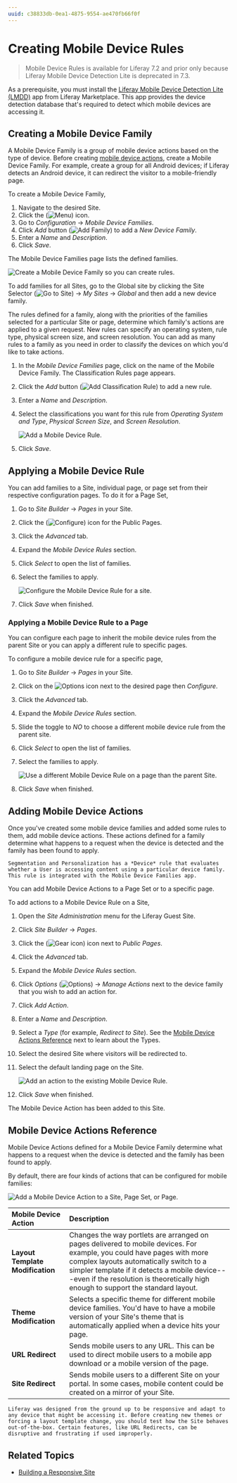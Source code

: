 ```yaml
---
uuid: c38833db-0ea1-4875-9554-ae470fb66f0f
---
```

# Creating Mobile Device Rules

> Mobile Device Rules is available for Liferay 7.2 and prior only because Liferay Mobile Device Detection Lite is deprecated in 7.3.

As a prerequisite, you must install the [Liferay Mobile Device Detection Lite (LMDD)](https://web.liferay.com/marketplace/-/mp/application/92831494) app from Liferay Marketplace. This app provides the device detection database that's required to detect which mobile devices are accessing it. 

## Creating a Mobile Device Family

A Mobile Device Family is a group of mobile device actions based on the type of device. Before creating [mobile device actions](#adding-mobile-device-actions), create a Mobile Device Family. For example, create a group for all Android devices; if Liferay detects an Android device, it can redirect the visitor to a mobile-friendly page.

To create a Mobile Device Family,

1. Navigate to the desired Site. 
1. Click the (![Menu](../../../images/icon-menu.png)) icon.
1. Go to *Configuration* &rarr; *Mobile Device Families*.
1. Click *Add* button (![Add Family](../../../images/icon-add.png)) to add a *New Device Family*.
1. Enter a *Name* and *Description*.
1. Click *Save*.

The Mobile Device Families page lists the defined families.

![Create a Mobile Device Family so you can create rules.](./creating-mobile-device-rules/images/01.png)

To add families for all Sites, go to the Global site by clicking the Site Selector (![Go to Site](../../../images/icon-compass.png)) &rarr; *My Sites* &rarr; *Global* and then add a new device family.

The rules defined for a family, along with the priorities of the families selected for a particular Site or page, determine which family's actions are applied to a given request. New rules can specify an operating system, rule type, physical screen size, and screen resolution. You can add as many rules to a family as you need in order to classify the devices on which you'd like to take actions.

1. In the *Mobile Device Families* page, click on the name of the Mobile Device Family. The Classification Rules page appears.
1. Click the *Add* button (![Add Classification Rule](../../../images/icon-add.png)) to add a new rule.
1. Enter a *Name* and *Description*.
1. Select the classifications you want for this rule from *Operating System and Type*, *Physical Screen Size*, and *Screen Resolution*.

    ![Add a Mobile Device Rule.](creating-mobile-device-rules/images/02.png)

1. Click *Save*.

## Applying a Mobile Device Rule

You can add families to a Site, individual page, or page set from their respective configuration pages. To do it for a Page Set,

1. Go to *Site Builder* &rarr; *Pages* in your Site.
1. Click the (![Configure](../../../images/icon-cog.png)) icon for the Public Pages.
1. Click the *Advanced* tab.
1. Expand the *Mobile Device Rules* section.
1. Click *Select* to open the list of families.
1. Select the families to apply.

    ![Configure the Mobile Device Rule for a site.](./creating-mobile-device-rules/images/03.png)

1. Click *Save* when finished.

### Applying a Mobile Device Rule to a Page

You can configure each page to inherit the mobile device rules from the parent Site or you can apply a different rule to specific pages.

To configure a mobile device rule for a specific page,

1. Go to *Site Builder* &rarr; *Pages* in your Site.
1. Click on the ![Options](../../../images/icon-options.png) icon next to the desired page then *Configure*.
1. Click the *Advanced* tab.
1. Expand the *Mobile Device Rules* section.
1. Slide the toggle to *NO* to choose a different mobile device rule from the parent site.
1. Click *Select* to open the list of families.
1. Select the families to apply.

    ![Use a different Mobile Device Rule on a page than the parent Site.](./creating-mobile-device-rules/images/04.png)

1. Click *Save* when finished.

## Adding Mobile Device Actions

Once you've created some mobile device families and added some rules to them, add mobile device actions. These actions defined for a family determine what happens to a request when the device is detected and the family has been found to apply.

```{tip}
Segmentation and Personalization has a *Device* rule that evaluates whether a User is accessing content using a particular device family. This rule is integrated with the Mobile Device Families app.
```

You can add Mobile Device Actions to a Page Set or to a specific page.

To add actions to a Mobile Device Rule on a Site,

1. Open the *Site Administration* menu for the Liferay Guest Site.
1. Click *Site Builder* &rarr; *Pages*.
1. Click the (![Gear icon](../../../images/icon-cog.png)) icon next to *Public Pages*.
1. Click the *Advanced* tab.
1. Expand the *Mobile Device Rules* section.
1. Click *Options* (![Options](../../../images/icon-actions.png)) &rarr; *Manage Actions* next to the device family that you wish to add an action for.
1. Click *Add Action*.
1. Enter a *Name* and *Description*.
1. Select a *Type* (for example, *Redirect to Site*). See the [Mobile Device Actions Reference](#mobile-device-actions-reference) next to learn about the Types.
1. Select the desired Site where visitors will be redirected to.
1. Select the default landing page on the Site.

    ![Add an action to the existing Mobile Device Rule.](./creating-mobile-device-rules/images/05.png)

1. Click *Save* when finished.

The Mobile Device Action has been added to this Site.

## Mobile Device Actions Reference

Mobile Device Actions defined for a Mobile Device Family determine what happens to a request when the device is detected and the family has been found to apply.

By default, there are four kinds of actions that can be configured for mobile families:

![Add a Mobile Device Action to a Site, Page Set, or Page.](./creating-mobile-device-rules/images/06.png)

| Mobile Device Action | Description |
| :--- | :--- |
| **Layout Template Modification** | Changes the way portlets are arranged on pages delivered to mobile devices. For example, you could have pages with more complex layouts automatically switch to a simpler template if it detects a mobile device---even if the resolution is theoretically high enough to support the standard layout. |
| **Theme Modification** | Selects a specific theme for different mobile device families. You'd have to have a mobile version of your Site's theme that is automatically applied when a device hits your page. |
| **URL Redirect** | Sends mobile users to any URL. This can be used to direct mobile users to a mobile app download or a mobile version of the page. |
| **Site Redirect** | Sends mobile users to a different Site on your portal. In some cases, mobile content could be created on a mirror of your Site. |

```{tip}
Liferay was designed from the ground up to be responsive and adapt to any device that might be accessing it. Before creating new themes or forcing a layout template change, you should test how the Site behaves out-of-the-box. Certain features, like URL Redirects, can be disruptive and frustrating if used improperly.
```

## Related Topics

* [Building a Responsive Site](./building-a-responsive-site.md)

